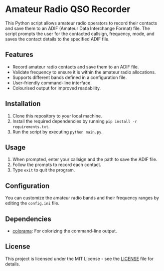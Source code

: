 # Amateur Radio QSO Recorder

This Python script allows amateur radio operators to record their contacts and save them to an ADIF (Amateur Data Interchange Format) file. The script prompts the user for the contacted callsign, frequency, mode, and saves the contact details to the specified ADIF file.

## Features

- Record amateur radio contacts and save them to an ADIF file.
- Validate frequency to ensure it is within the amateur radio allocations.
- Supports different bands defined in a configuration file.
- User-friendly command-line interface.
- Colourised output for improved readability.

## Installation

1. Clone this repository to your local machine.
2. Install the required dependencies by running `pip install -r requirements.txt`.
3. Run the script by executing `python main.py`.

## Usage

1. When prompted, enter your callsign and the path to save the ADIF file.
2. Follow the prompts to record each contact.
3. Type `exit` to quit the program.

## Configuration

You can customize the amateur radio bands and their frequency ranges by editing the `config.ini` file.

## Dependencies

- [colorama](https://pypi.org/project/colorama/): For colorizing the command-line output.

## License

This project is licensed under the MIT License - see the [LICENSE](LICENSE) file for details.
